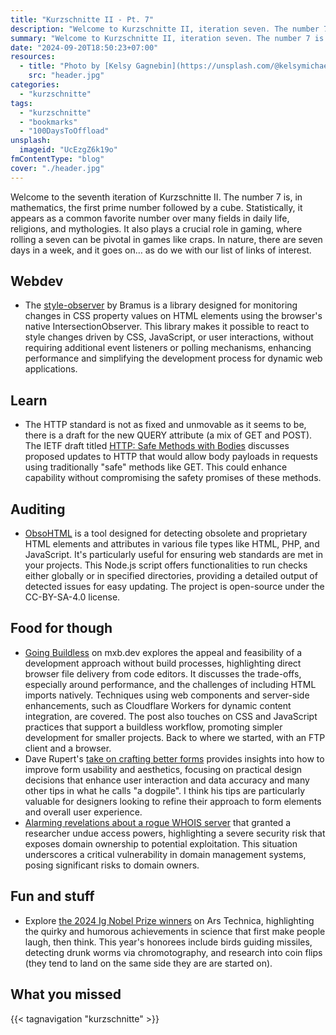 ```yaml
---
title: "Kurzschnitte II - Pt. 7"
description: "Welcome to Kurzschnitte II, iteration seven. The number 7 is mathematically notable as a prime followed by a cube and is a popular favorite culturally, spiritually, and in gaming, particularly in craps. Nature aligns with this pattern, structuring a week into seven days. Now, let's continue with our curated links of interest."
summary: "Welcome to Kurzschnitte II, iteration seven. The number 7 is mathematically notable as a prime followed by a cube and is a popular favorite culturally, spiritually, and in gaming, particularly in craps. Nature aligns with this pattern, structuring a week into seven days. Now, let's continue with our curated links of interest."
date: "2024-09-20T18:50:23+07:00"
resources:
  - title: "Photo by [Kelsy Gagnebin](https://unsplash.com/@kelsymichael) via [Unsplash](https://unsplash.com/)"
    src: "header.jpg"
categories:
  - "kurzschnitte"
tags:
  - "kurzschnitte"
  - "bookmarks"
  - "100DaysToOffload"
unsplash:
  imageid: "UcEzgZ6k19o"
fmContentType: "blog"
cover: "./header.jpg"
---
```


Welcome to the seventh iteration of Kurzschnitte II. The number 7 is, in mathematics, the first prime number followed by a cube. Statistically, it appears as a common favorite number over many fields in daily life, religions, and mythologies. It also plays a crucial role in gaming, where rolling a seven can be pivotal in games like craps. In nature, there are seven days in a week, and it goes on… as do we with our list of links of interest.

## Webdev

* The [style-observer](https://github.com/bramus/style-observer) by Bramus is a library designed for monitoring changes in CSS property values on HTML elements using the browser's native IntersectionObserver. This library makes it possible to react to style changes driven by CSS, JavaScript, or user interactions, without requiring additional event listeners or polling mechanisms, enhancing performance and simplifying the development process for dynamic web applications.

## Learn

* The HTTP standard is not as fixed and unmovable as it seems to be, there is a draft for the new QUERY attribute (a mix of GET and POST). The IETF draft titled [HTTP: Safe Methods with Bodies](https://www.ietf.org/archive/id/draft-ietf-httpbis-safe-method-w-body-05.html) discusses proposed updates to HTTP that would allow body payloads in requests using traditionally "safe" methods like GET. This could enhance capability without compromising the safety promises of these methods.

## Auditing

* [ObsoHTML](https://github.com/j9t/obsohtml) is a tool designed for detecting obsolete and proprietary HTML elements and attributes in various file types like HTML, PHP, and JavaScript. It's particularly useful for ensuring web standards are met in your projects. This Node.js script offers functionalities to run checks either globally or in specified directories, providing a detailed output of detected issues for easy updating. The project is open-source under the CC-BY-SA-4.0 license.

## Food for though

* [Going Buildless](https://mxb.dev/blog/buildless/) on mxb.dev explores the appeal and feasibility of a development approach without build processes, highlighting direct browser file delivery from code editors. It discusses the trade-offs, especially around performance, and the challenges of including HTML imports natively. Techniques using web components and server-side enhancements, such as Cloudflare Workers for dynamic content integration, are covered. The post also touches on CSS and JavaScript practices that support a buildless workflow, promoting simpler development for smaller projects. Back to where we started, with an FTP client and a browser.
* Dave Rupert's [take on crafting better forms](https://daverupert.com/2024/09/good-forms/) provides insights into how to improve form usability and aesthetics, focusing on practical design decisions that enhance user interaction and data accuracy and many other tips in what he calls "a dogpile". I think his tips are particularly valuable for designers looking to refine their approach to form elements and overall user experience.
* [Alarming revelations about a rogue WHOIS server](https://arstechnica.com/security/2024/09/rogue-whois-server-gives-researcher-superpowers-no-one-should-ever-have/) that granted a researcher undue access powers, highlighting a severe security risk that exposes domain ownership to potential exploitation. This situation underscores a critical vulnerability in domain management systems, posing significant risks to domain owners.

## Fun and stuff

* Explore [the 2024 Ig Nobel Prize winners](https://arstechnica.com/science/2024/09/meet-the-winners-of-the-2024-ig-nobel-prizes/) on Ars Technica, highlighting the quirky and humorous achievements in science that first make people laugh, then think. This year's honorees include birds guiding missiles, detecting drunk worms via chromotography, and research into coin flips (they tend to land on the same side they are are started on).

## What you missed

{{< tagnavigation "kurzschnitte" >}}

